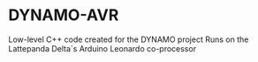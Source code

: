 # DYNAMO-AVR

Low-level C++ code created for the DYNAMO project
Runs on the Lattepanda Delta´s Arduino Leonardo co-processor